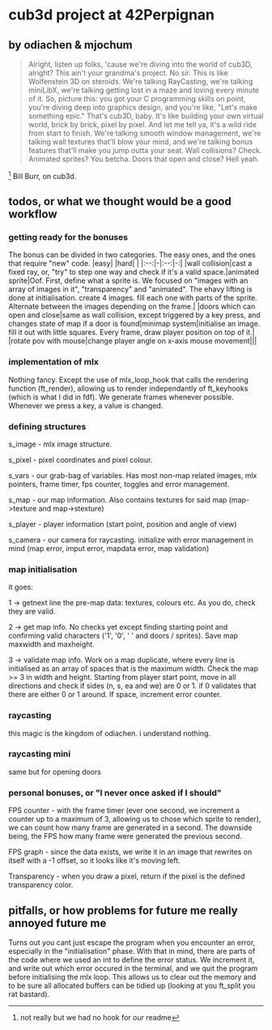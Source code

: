 # cub3d project at 42Perpignan
## by odiachen & mjochum
> Alright, listen up folks, 'cause we're diving into the world of cub3D, alright? This ain't your grandma's project. No sir. This is like Wolfenstein 3D on steroids. We're talking RayCasting, we're talking miniLibX, we're talking getting lost in a maze and loving every minute of it.
> So, picture this: you got your C programming skills on point, you're diving deep into graphics design, and you're like, "Let's make something epic." That's cub3D, baby. It's like building your own virtual world, brick by brick, pixel by pixel. And let me tell ya, it's a wild ride from start to finish.
> We're talking smooth window management, we're talking wall textures that'll blow your mind, and we're talking bonus features that'll make you jump outta your seat. Wall collisions? Check. Animated sprites? You betcha. Doors that open and close? Hell yeah.

[^1] Bill Burr, on cub3d.

## todos, or what we thought would be a good workflow
### getting ready for the bonuses
The bonus can be divided in two categories. The easy ones, and the ones that require "new" code.
|easy| |hard| |
|:--:|-|:--:|-:|
|wall collision|cast a fixed ray, or, "try" to step one way and check if it's a valid space.|animated sprite|Oof. First, define what a sprite is. We focused on "images with an array of images in it", "transparency" and "animated". The ehavy lifting is done at initialisation. create 4 images. fill each one with parts of the sprite. Alternate between the images depending on the frame.|
|doors which can open and close|same as wall collision, except triggered by a key press, and changes state of map if a door is found|minimap system|initialise an image. fill it out with little squares. Every frame, draw player position on top of it.|
|rotate pov with mouse|change player angle on x-axis mouse movement|||

### implementation of mlx
Nothing fancy. Except the use of mlx_loop_hook that calls the rendering function (ft_render), allowing us to render independantly of ft_keyhooks (which is what I did in fdf). We generate frames whenever possible. Whenever we press a key, a value is changed.

### defining structures
s_image		- mlx image structure.

s_pixel		- pixel coordinates and pixel colour.

s_vars		- our grab-bag of variables. Has most non-map related images, mlx pointers, frame timer, fps counter, toggles and error management.

s_map		- our map information. Also contains textures for said map (map->texture and map->stexture)

s_player	- player information (start point, position and angle of view)

s_camera	- our camera for raycasting.
initialize with error management in mind (map error, imput error, mapdata error, map validation)

### map initialisation
it goes:

1 -> getnext line the pre-map data: textures, colours etc. As you do, check they are valid.

2 -> get map info. No checks yet except finding starting point and confirming valid characters ('1', '0', ' ' and doors / sprites). Save map maxwidth and maxheight.

3 -> validate map info. Work on a map duplicate, where every line is initialised as an array of spaces that is the maximum width. Check the map >= 3 in width and height. Starting from player start point, move in all directions and check if sides (n, s, ea and we) are 0 or 1. if 0 validates that there are either 0 or 1 around. If space, increment error counter.

### raycasting
this magic is the kingdom of odiachen. i understand nothing. 

### raycasting mini
same but for opening doors

### personal bonuses, or "I never once asked if I should"
FPS counter		- with the frame timer (ever one second, we increment a counter up to a maximum of 3, allowing us to chose which sprite to render), we can count how many frame are generated in a second. The downside being, the FPS how many frame were generated the previous second.

FPS graph		- since the data exists, we write it in an image that rewrites on itself with a -1 offset, so it looks like it's moving left.

Transparency	- when you draw a pixel, return if the pixel is the defined transparency color. 

## pitfalls, or how problems for future me really annoyed future me
Turns out you cant just escape the program when you encounter an error, especially in the "initialisation" phase.
With that in mind, there are parts of the code where we used an int to define the error status. We increment it, and write out which error occured in the terminal, and we quit the program before initialising the mlx loop.
This allows us to clear out the memory and to be sure all allocated buffers can be tidied up (looking at you ft_split you rat bastard).

[^1]: not really but we had no hook for our readme
[^2]: thank you, i'll be here all day.
